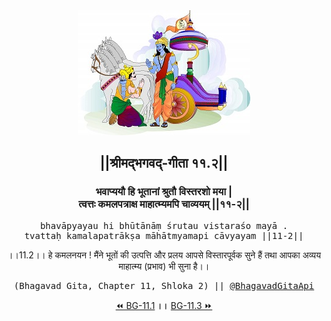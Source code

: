<center><img src="../../asset/BG.png" alt="#API #bhagavadgitaapi #slok #nodejs #js #api #gitaapi #krishna #hinduism #vedic #ISKCON #shreemadbhagavadgita #technology"/>
<h2>||श्रीमद्‍भगवद्‍-गीता ११.२||</h2>
<h3>भवाप्ययौ हि भूतानां श्रुतौ विस्तरशो मया |<br/>त्वत्तः कमलपत्राक्ष माहात्म्यमपि चाव्ययम् ||११-२||</h3>
<pre>bhavāpyayau hi bhūtānāṃ śrutau vistaraśo mayā .<br/>tvattaḥ kamalapatrākṣa māhātmyamapi cāvyayam ||11-2||</pre>
<p>।।11.2।। हे कमलनयन ! मैंने भूतों की उत्पत्ति और प्रलय आपसे विस्तारपूर्वक सुने हैं तथा आपका अव्यय माहात्म्य (प्रभाव) भी सुना है।।</p>
<pre>(Bhagavad Gita, Chapter 11, Shloka 2) || <a href="https://twitter.com/bhagavadgitaapi">@BhagavadGitaApi</a></pre><a href="../../11/1">⏪  BG-11.1</a><b>        ।।        </b><a href="../../11/3">BG-11.3  ⏩</a></center></center>